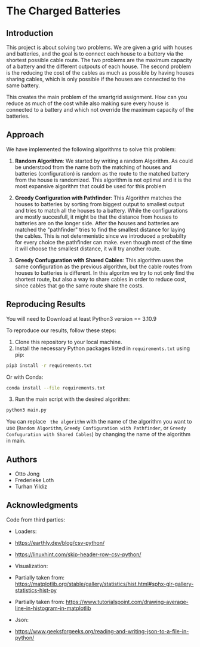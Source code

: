 # The Charged Batteries

## Introduction

This project is about solving two problems. We are given a grid with houses and batteries, and the goal is to connect each house to a battery via the shortest possible cable route. The two problems are the maximum capacity of a battery and the different outpouts of each house. The second problem is the reducing the cost of the cables as much as possible by having houses sharing cables, which is only possible if the houses are connected to the same battery. 

This creates the main problem of the smartgrid assignment. How can you reduce as much of the cost while also making sure every house is connected to a battery and which not override the maximum capacity of the batteries.

## Approach

We have implemented the following algorithms to solve this problem:

1. **Random Algorithm**: We started by writing a random Algorithm. As could be understood from the name both the matching of houses and batteries (configuration) is random as the route to the matched battery from the house is randomized. This algorithm is not optimal and it is the most expansive algorithm that could be used for this problem

2. **Greedy Configuration with Pathfinder**: This Algorithm matches the houses to batteries by sorting from biggest output to smallest output and tries to match all the houses to a battery. While the configurations are mostly succesfull, it might be that the distance from houses to batteries are on the longer side. After the houses and batteries are matched the "pathfinder" tries to find the smallest distance for laying the cables. This is not determenistic since we introduced a probabilty for every choice the pathfinder can make. even though most of the time it will choose the smallest distance, it will try another route.
3. **Greedy Confuguration with Shared Cables**: This algorithm uses the same configuration as the previous algorithm, but the cable routes from houses to batteries is different. In this algoritm we try to not only find the shortest route, but also a way to share cables in order to reduce cost, since cables that go the same route share the costs.

## Reproducing Results
You will need to Download at least Python3 version == 3.10.9

To reproduce our results, follow these steps:

1. Clone this repository to your local machine.
2. Install the necessary Python packages listed in `requirements.txt` using pip:
```bash
pip3 install -r requirements.txt
```

Or with Conda:
```bash
conda install --file requirements.txt
```

3. Run the main script with the desired algorithm: 
```bash
python3 main.py
```

You can replace ` the algorithm` with the name of the algorithm you want to use (`Random Algorithm`, `Greedy Configuration with Pathfinder`, or `Greedy Confuguration with Shared Cables`) by changing the name of the algorithm in main.

## Authors

- Otto Jong
- Frederieke Loth
- Turhan Yildiz

## Acknowledgments
Code from third parties:
-   Loaders:
-   https://earthly.dev/blog/csv-python/
-   https://linuxhint.com/skip-header-row-csv-python/

-   Visualization:
-   Partially taken from: https://matplotlib.org/stable/gallery/statistics/hist.html#sphx-glr-gallery-statistics-hist-py
-   Partially taken from: https://www.tutorialspoint.com/drawing-average-line-in-histogram-in-matplotlib
  
-   Json:
-   https://www.geeksforgeeks.org/reading-and-writing-json-to-a-file-in-python/ 
